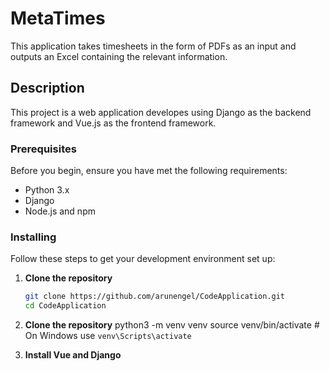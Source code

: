 # MetaTimes

This application takes timesheets in the form of PDFs as an input and outputs an Excel containing the relevant information.

## Description

This project is a web application developes using Django as the backend framework and Vue.js as the frontend framework.

### Prerequisites

Before you begin, ensure you have met the following requirements:
- Python 3.x
- Django
- Node.js and npm

### Installing

Follow these steps to get your development environment set up:

1. **Clone the repository**

   ```bash
   git clone https://github.com/arunengel/CodeApplication.git
   cd CodeApplication

2. **Clone the repository**
   python3 -m venv venv
   source venv/bin/activate  # On Windows use `venv\Scripts\activate`

3. **Install Vue and Django**
   
